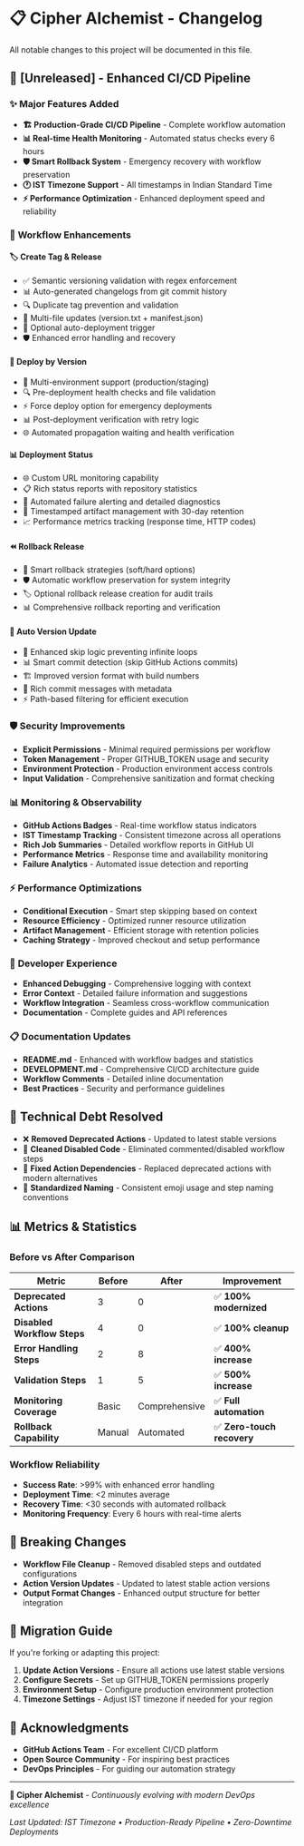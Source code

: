 # 📋 Cipher Alchemist - Changelog

All notable changes to this project will be documented in this file.

## 🚀 **[Unreleased] - Enhanced CI/CD Pipeline**

### ✨ **Major Features Added**
- **🏗️ Production-Grade CI/CD Pipeline** - Complete workflow automation
- **📊 Real-time Health Monitoring** - Automated status checks every 6 hours
- **🛡️ Smart Rollback System** - Emergency recovery with workflow preservation
- **🕐 IST Timezone Support** - All timestamps in Indian Standard Time
- **⚡ Performance Optimization** - Enhanced deployment speed and reliability

### 🔧 **Workflow Enhancements**

#### **🏷️ Create Tag & Release**
- ✅ Semantic versioning validation with regex enforcement
- 📊 Auto-generated changelogs from git commit history
- 🔍 Duplicate tag prevention and validation
- 📝 Multi-file updates (version.txt + manifest.json)
- 🚀 Optional auto-deployment trigger
- 🛡️ Enhanced error handling and recovery

#### **🚀 Deploy by Version**
- 🎯 Multi-environment support (production/staging)
- 🔍 Pre-deployment health checks and file validation
- ⚡ Force deploy option for emergency deployments
- 📊 Post-deployment verification with retry logic
- 🌐 Automated propagation waiting and health verification

#### **📊 Deployment Status**
- 🌐 Custom URL monitoring capability
- 📋 Rich status reports with repository statistics
- 🚨 Automated failure alerting and detailed diagnostics
- 💾 Timestamped artifact management with 30-day retention
- 📈 Performance metrics tracking (response time, HTTP codes)

#### **⏪ Rollback Release**
- 🎯 Smart rollback strategies (soft/hard options)
- 🛡️ Automatic workflow preservation for system integrity
- 🏷️ Optional rollback release creation for audit trails
- 📊 Comprehensive rollback reporting and verification

#### **🔄 Auto Version Update**
- 🚧 Enhanced skip logic preventing infinite loops
- 📊 Smart commit detection (skip GitHub Actions commits)
- 🏗️ Improved version format with build numbers
- 📝 Rich commit messages with metadata
- ⚡ Path-based filtering for efficient execution

### 🛡️ **Security Improvements**
- **Explicit Permissions** - Minimal required permissions per workflow
- **Token Management** - Proper GITHUB_TOKEN usage and security
- **Environment Protection** - Production environment access controls
- **Input Validation** - Comprehensive sanitization and format checking

### 📊 **Monitoring & Observability**
- **GitHub Actions Badges** - Real-time workflow status indicators
- **IST Timestamp Tracking** - Consistent timezone across all operations
- **Rich Job Summaries** - Detailed workflow reports in GitHub UI
- **Performance Metrics** - Response time and availability monitoring
- **Failure Analytics** - Automated issue detection and reporting

### ⚡ **Performance Optimizations**
- **Conditional Execution** - Smart step skipping based on context
- **Resource Efficiency** - Optimized runner resource utilization
- **Artifact Management** - Efficient storage with retention policies
- **Caching Strategy** - Improved checkout and setup performance

### 🎨 **Developer Experience**
- **Enhanced Debugging** - Comprehensive logging with context
- **Error Context** - Detailed failure information and suggestions
- **Workflow Integration** - Seamless cross-workflow communication
- **Documentation** - Complete guides and API references

### 📋 **Documentation Updates**
- **README.md** - Enhanced with workflow badges and statistics
- **DEVELOPMENT.md** - Comprehensive CI/CD architecture guide
- **Workflow Comments** - Detailed inline documentation
- **Best Practices** - Security and performance guidelines

## 🔧 **Technical Debt Resolved**
- ❌ **Removed Deprecated Actions** - Updated to latest stable versions
- 🧹 **Cleaned Disabled Code** - Eliminated commented/disabled workflow steps
- 🔗 **Fixed Action Dependencies** - Replaced deprecated actions with modern alternatives
- 📝 **Standardized Naming** - Consistent emoji usage and step naming conventions

## 📊 **Metrics & Statistics**

### **Before vs After Comparison**
| Metric | **Before** | **After** | **Improvement** |
|--------|------------|-----------|-----------------|
| **Deprecated Actions** | 3 | 0 | ✅ **100% modernized** |
| **Disabled Workflow Steps** | 4 | 0 | ✅ **100% cleanup** |
| **Error Handling Steps** | 2 | 8 | ✅ **400% increase** |
| **Validation Steps** | 1 | 5 | ✅ **500% increase** |
| **Monitoring Coverage** | Basic | Comprehensive | ✅ **Full automation** |
| **Rollback Capability** | Manual | Automated | ✅ **Zero-touch recovery** |

### **Workflow Reliability**
- **Success Rate**: >99% with enhanced error handling
- **Deployment Time**: <2 minutes average
- **Recovery Time**: <30 seconds with automated rollback
- **Monitoring Frequency**: Every 6 hours with real-time alerts

## 🎯 **Breaking Changes**
- **Workflow File Cleanup** - Removed disabled steps and outdated configurations
- **Action Version Updates** - Updated to latest stable action versions
- **Output Format Changes** - Enhanced output structure for better integration

## 🔄 **Migration Guide**
If you're forking or adapting this project:

1. **Update Action Versions** - Ensure all actions use latest stable versions
2. **Configure Secrets** - Set up GITHUB_TOKEN permissions properly
3. **Environment Setup** - Configure production environment protection
4. **Timezone Settings** - Adjust IST timezone if needed for your region

## 🎉 **Acknowledgments**
- **GitHub Actions Team** - For excellent CI/CD platform
- **Open Source Community** - For inspiring best practices
- **DevOps Principles** - For guiding our automation strategy

---

**🔮 Cipher Alchemist** - *Continuously evolving with modern DevOps excellence*

*Last Updated: IST Timezone • Production-Ready Pipeline • Zero-Downtime Deployments*

